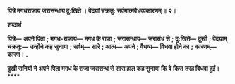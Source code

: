 **पित्रे मगधराजाय जरासन्धाय दु:खिते ।** **वेदयां चक्रतु: सर्वमात्मवैधव्यकारणम् ॥ २॥** 

**शब्दार्थ** 

**पित्रे—** **अपने पिता** **; मगध-राजाय—** **मगध के राजा** **; जरासन्धाय—** **जरासंध से** **; दु:खिते—** **दुखी** **; वेदयाम् चक्रतु:—** **उन्होंने कह** **सुनाया** **; सर्वम्—** **सारे** **; आत्म—** **अपने** **; वैधव्य—** **विधवा होने का** **; कारणम्—** **कारण।** **.** 

**दुखी रानियों ने अपने पिता मगध के राजा जरासन्ध से सारा हाल कह सुनाया कि वे किस** **तरह विधवा हुईं।** **** 